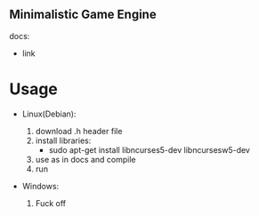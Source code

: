 ## Minimalistic Game Engine
docs:
- link
# Usage
- Linux(Debian):
	1. download .h header file
	2. install libraries:
		- sudo apt-get install libncurses5-dev libncursesw5-dev
	3. use as in docs and compile
	4. run

- Windows:
	1. Fuck off

